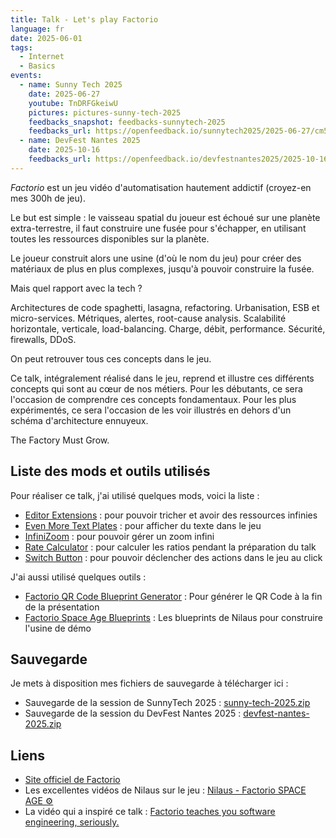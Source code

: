 ```yaml
---
title: Talk - Let's play Factorio
language: fr
date: 2025-06-01
tags:
  - Internet
  - Basics
events:
  - name: Sunny Tech 2025
    date: 2025-06-27
    youtube: TnDRFGkeiwU
    pictures: pictures-sunny-tech-2025
    feedbacks_snapshot: feedbacks-sunnytech-2025
    feedbacks_url: https://openfeedback.io/sunnytech2025/2025-06-27/cm5qwizju00lmqy3m7y2warn5
  - name: DevFest Nantes 2025
    date: 2025-10-16
    feedbacks_url: https://openfeedback.io/devfestnantes2025/2025-10-16/letsplayfactorio
---
```


_Factorio_ est un jeu vidéo d'automatisation hautement addictif (croyez-en mes 300h de jeu).

Le but est simple : le vaisseau spatial du joueur est échoué sur une planète extra-terrestre, il faut construire une fusée pour s'échapper, en utilisant toutes les ressources disponibles sur la planète.

Le joueur construit alors une usine (d'où le nom du jeu) pour créer des matériaux de plus en plus complexes, jusqu'à pouvoir construire la fusée.

Mais quel rapport avec la tech ?

Architectures de code spaghetti, lasagna, refactoring. Urbanisation, ESB et micro-services. Métriques, alertes, root-cause analysis. Scalabilité horizontale, verticale, load-balancing. Charge, débit, performance. Sécurité, firewalls, DDoS.

On peut retrouver tous ces concepts dans le jeu.

Ce talk, intégralement réalisé dans le jeu, reprend et illustre ces différents concepts qui sont au cœur de nos métiers. Pour les débutants, ce sera l'occasion de comprendre ces concepts fondamentaux. Pour les plus expérimentés, ce sera l'occasion de les voir illustrés en dehors d'un schéma d'architecture ennuyeux.

The Factory Must Grow.

## Liste des mods et outils utilisés

Pour réaliser ce talk, j'ai utilisé quelques mods, voici la liste :

* [Editor Extensions](https://mods.factorio.com/mod/EditorExtensions) : pour pouvoir tricher et avoir des ressources infinies
* [Even More Text Plates](https://mods.factorio.com/mod/even-more-text-plates-2_0) : pour afficher du texte dans le jeu
* [InfiniZoom](https://mods.factorio.com/mod/Infinizoom) : pour pouvoir gérer un zoom infini
* [Rate Calculator](https://mods.factorio.com/mod/RateCalculator) : pour calculer les ratios pendant la préparation du talk
* [Switch Button](https://mods.factorio.com/mod/switch-button) : pour pouvoir déclencher des actions dans le jeu au click

J'ai aussi utilisé quelques outils :

* [Factorio QR Code Blueprint Generator](https://kater-iam.github.io/factorio-qrcode-maker/) : Pour générer le QR Code à la fin de la présentation
* [Factorio Space Age Blueprints](https://www.patreon.com/posts/factorio-space-114408706) : Les blueprints de Nilaus pour construire l'usine de démo

## Sauvegarde

Je mets à disposition mes fichiers de sauvegarde à télécharger ici :
* Sauvegarde de la session de SunnyTech 2025 : [sunny-tech-2025.zip](sunny-tech-2025.zip)
* Sauvegarde de la session du DevFest Nantes 2025 : [devfest-nantes-2025.zip](devfest-nantes-2025.zip)

## Liens

* [Site officiel de Factorio](https://www.factorio.com/)
* Les excellentes vidéos de Nilaus sur le jeu : [Nilaus - Factorio SPACE AGE ⚙️](https://youtube.com/playlist?list=PLV3rF--heRVtEiOK1dCD912g9Jn8pG-QA&feature=shared)
* La vidéo qui a inspiré ce talk : [Factorio teaches you software engineering, seriously.](https://www.youtube.com/watch?v=vPdUjLqC15Q)